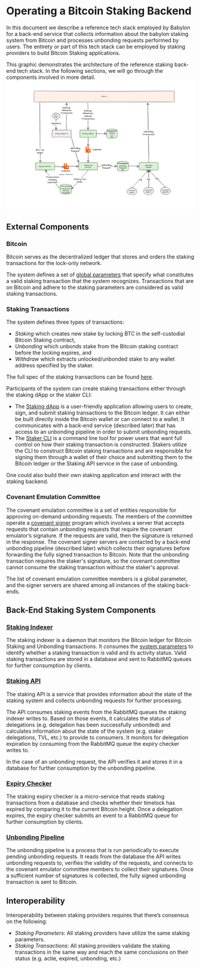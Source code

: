 # Operating a Bitcoin Staking Backend

In this document we describe a reference tech stack employed by Babylon for a
back-end service that collects information about the babylon staking system from
Bitcoin and processes unbonding requests performed by users.
The entirety or part of this tech stack can be employed by staking providers
to build Bitcoin Staking applications.

This graphic demonstrates the architecture of the reference staking
back-end tech stack. In the following sections, we will go through the
components involved in more detail.
![Architecture](./assets/system-detailed.png)

## External Components

### Bitcoin

Bitcoin serves as the decentralized ledger that stores and orders the staking
transactions for the lock-only network.

The system defines a set of
[global parameters](../parameters) that specify what constitutes a valid
staking transaction that the system recognizes. Transactions that are on
Bitcoin and adhere to the staking parameters are considered as valid staking
transactions.

### Staking Transactions

The system defines three types of transactions:
- *Staking* which creates new stake by locking BTC in the self-custodial
  Bitcoin Staking contract,
- *Unbonding* which unbonds stake from the Bitcoin staking contract before the locking expires, and
- *Withdraw* which extracts unlocked/unbonded stake to any wallet address specified by the staker.

The full spec of the staking transactions can be found
[here](https://github.com/babylonlabs-io/babylon/blob/a8c9d27ab1d489eb55c23cbb2c75b87e1a85afdb/docs/staking-script.md).

Participants of the system can create staking transactions either through the
staking dApp or the staker CLI:
- The [Staking dApp](https://github.com/babylonlabs-io/simple-staking/)
  is a user-friendly application allowing users to create, sign, and submit
  staking transactions to the Bitcoin ledger.
  It can either be built directly inside the Bitcoin wallet or can connect
  to a wallet. It communicates with a back-end service (described later) that
  has access to an unbonding pipeline in order to submit unbonding requests.
- The [Staker CLI](https://github.com/babylonlabs-io/btc-staker)
  is a command line tool for power users that want full control
  on how their staking transaction is constructed. Stakers utilize the CLI to
  construct Bitcoin staking transactions and are responsible for signing them
  through a wallet of their choice and submitting them to the Bitcoin ledger or
  the Staking API service in the case of unbonding.

One could also build their own staking application and interact with the staking backend.

### Covenant Emulation Committee

The covenant emulation committee is a set of entities responsible for approving
on-demand unbonding requests. The members of the committee operate a
[covenant signer](https://github.com/babylonlabs-io/covenant-signer)
program which involves a server that accepts requests that contain unbonding
requests that require the covenant emulator’s signature.
If the requests are valid, then the signature is returned in the response.
The covenant signer servers are contacted by a back-end unbonding pipeline
(described later) which collects their signatures before forwarding the fully
signed transaction to Bitcoin.
Note that the unbonding transaction requires the staker's signature, so the
covenant committee cannot consume the staking transaction
without the staker's approval.

The list of covenant emulation committee members is a global parameter, and the
signer servers are shared among all instances of the staking back-ends.

## Back-End Staking System Components

### [Staking Indexer](https://github.com/babylonlabs-io/staking-indexer)

The staking indexer is a daemon that monitors the Bitcoin ledger for Bitcoin
Staking and Unbonding transactions. It consumes the
[system parameters](../parameters) to identify whether a staking transaction
is valid and its activity status. Valid staking transactions are stored in a
database and sent to RabbitMQ queues for further consumption by clients.

### [Staking API](https://github.com/babylonlabs-io/staking-api-service)

The staking API is a service that provides information about the state
of the staking system and collects unbonding requests for further processing.

The API consumes staking events from the RabbitMQ queues the staking indexer
writes to. Based on those events, it calculates the status of delegations
(e.g. delegation has been successfully unbonded) and calculates information
about the state of the system (e.g. staker delegations, TVL, etc.) to provide
to consumers. It monitors for delegation expiration by consuming from the
RabbitMQ queue the expiry checker writes to.

In the case of an unbonding request, the API verifies it and stores it in
a database for further consumption by the unbonding pipeline.

### [Expiry Checker](https://github.com/babylonlabs-io/staking-expiry-checker)

The staking expiry checker is a micro-service that reads staking transactions
from a database and checks whether their timelock has expired by comparing it
to the current Bitcoin height.
Once a delegation expires,
the expiry checker submits an event to a RabbitMQ queue for further consumption
by clients.

### [Unbonding Pipeline](https://github.com/babylonlabs-io/cli-tools/)

The unbonding pipeline is a process that is run periodically to execute
pending unbonding requests.
It reads from the database the API writes unbonding requests to,
verifies the validity of the requests, and
connects to the covenant emulator committee members to collect their signatures.
Once a sufficient number of signatures is collected,
the fully signed unbonding transaction is sent to Bitcoin.

## Interoperability

Interoperability between staking providers requires that
there’s consensus on the following:
- *Staking Parameters*: All staking providers have utilize the same
  staking parameters.
- *Staking Transactions*: All staking providers validate the
  staking transactions in the same way and reach the same conclusions on their
  status (e.g. actie, expired, unbonding, etc.)
